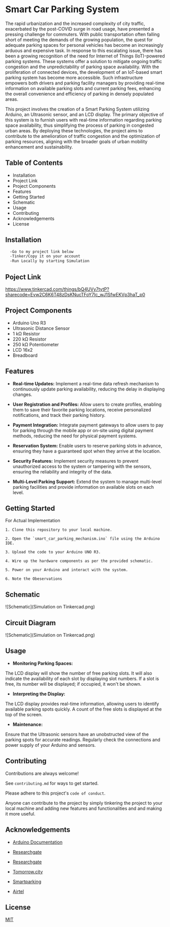 
# Smart Car Parking System

The rapid urbanization and the increased complexity of city traffic, exacerbated by the post-COVID surge in road usage, have presented a pressing challenge for commuters. With public transportation often falling short of meeting the demands of the growing population, the quest for adequate parking spaces for personal vehicles has become an increasingly arduous and expensive task. In response to this escalating issue, there has been a growing recognition of the need for Internet of Things (IoT)-powered parking systems. These systems offer a solution to mitigate ongoing traffic congestion and the unpredictability of parking space availability. With the proliferation of connected devices, the development of an IoT-based smart parking system has become more accessible. Such infrastructure empowers both drivers and parking facility managers by providing real-time information on available parking slots and current parking fees, enhancing the overall convenience and efficiency of parking in densely populated areas.

This project involves the creation of a Smart Parking System utilizing Arduino, an Ultrasonic sensor, and an LCD display. The primary objective of this system is to furnish users with real-time information regarding parking space availability, thus simplifying the process of parking in congested urban areas. By deploying these technologies, the project aims to contribute to the amelioration of traffic congestion and the optimization of parking resources, aligning with the broader goals of urban mobility enhancement and sustainability.

## Table of Contents

- Installation
- Project Link
- Project Components
- Features
- Getting Started
- Schematic
- Usage
- Contributing
- Acknowledgements
- License
## Installation

```bash
  -Go to my project link below
  -Tinker/Copy it on your account
  -Run Locally by starting Simulation
```
    
## Poject Link

https://www.tinkercad.com/things/bQ4UVy7tytP?sharecode=Evw2C6K6T48zDsKNucTFoY7Ic_wJ1SfwEKVp3haT_p0 
## Project Components
 
 - Arduino Uno R3
 - Ultrasonic Distance Sensor
 - 1 kΩ Resistor
 - 220 kΩ Resistor
 - 250 kΩ Potentiometer
 - LCD 16x2
 - Breadboard




## Features

- **Real-time Updates:** Implement a real-time data refresh mechanism to continuously update parking availability, reducing the delay in displaying changes.

- **User Registration and Profiles:** Allow users to create profiles, enabling them to save their favorite parking locations, receive personalized notifications, and track their parking history.

- **Payment Integration:** Integrate payment gateways to allow users to pay for parking through the mobile app or on-site using digital payment methods, reducing the need for physical payment systems.

- **Reservation System:** Enable users to reserve parking slots in advance, ensuring they have a guaranteed spot when they arrive at the location.

- **Security Features:** Implement security measures to prevent unauthorized access to the system or tampering with the sensors, ensuring the reliability and integrity of the data.

- **Multi-Level Parking Support:** Extend the system to manage multi-level parking facilities and provide information on available slots on each level.
## Getting Started

For Actual Implementation

    1. Clone this repository to your local machine.

    2. Open the `smart_car_parking_mechanism.ino` file using the Arduino IDE.

    3. Upload the code to your Arduino UNO R3.

    4. Wire up the hardware components as per the provided schematic.

    5. Power on your Arduino and interact with the system.

    6. Note the Obeservations
## Schematic

![Schematic](Simulation on Tinkercad.png)
## Circuit Diagram

![Schematic](Simulation on Tinkercad.png)
## Usage

- **Monitoring Parking Spaces:**

The LCD display will show the number of free parking slots.
It will also indicate the availability of each slot by displaying slot numbers.
If a slot is free, its number will be displayed; if occupied, it won't be shown.
- **Interpreting the Display:**

The LCD display provides real-time information, allowing users to identify available parking spots quickly.
A count of the free slots is displayed at the top of the screen.
- **Maintenance:**

Ensure that the Ultrasonic sensors have an unobstructed view of the parking spots for accurate readings.
Regularly check the connections and power supply of your Arduino and sensors.



## Contributing

Contributions are always welcome!

See `contributing.md` for ways to get started.

Please adhere to this project's `code of conduct`.

Anyone can contribute to the project by simply tinkering the project to your local machine and adding new features and functionalities and and making it more useful.

## Acknowledgements

 - [Arduino Documentation  ](https://docs.arduino.cc/hardware/uno-rev3 )

 - [Researchgate](https://www.researchgate.net/publication/341870728_Smart_Parking_System_based_on_IOT)

 - [Researchgate ](https://www.researchgate.net/publication/335807455_Smart_Parking_Management_System)

 - [Tomorrow.city](https://tomorrow.city/a/smart-parking )

 - [Smartparking](https://www.smartparking.com/uk)

 - [Airtel](https://www.airtel.in/blog/business/iot-based-smart-parking-system-a-step-towards-building-smart-city/   )
 


 



## License

[MIT](https://choosealicense.com/licenses/mit/)

